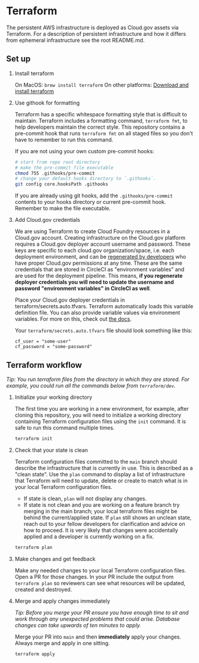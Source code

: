 # Terraform

The persistent AWS infrastructure is deployed as Cloud.gov assets via Terraform. For a description of persistent infrastructure and how it differs from ephemeral infrastructure see the root README.md.

## Set up

1. Install terraform

    On MacOS: `brew install terraform`
    On other platforms: [Download and install terraform][tf]

2. Use githook for formatting

    Terraform has a specific whitespace formatting style that is difficult to maintain. Terraform includes a formatting command, `terraform fmt`, to help developers maintain the correct style. This repository contains a pre-commit hook that runs `terraform fmt` on all staged files so you don't have to remember to run this command.

    If you are not using your own custom pre-commit hooks:

    ```bash
    # start from repo root directory
    # make the pre-commit file executable
    chmod 755 .githooks/pre-commit
    # change your default hooks directory to `.githooks`.
    git config core.hooksPath .githooks
    ```

    If you are already using git hooks, add the `.githooks/pre-commit` contents to your hooks directory or current pre-commit hook. Remember to make the file executable.

1. Add Cloud.gov credentials

    We are using Terraform to create Cloud Foundry resources in a Cloud.gov account. Creating infrastructure on the Cloud.gov platform requires a Cloud.gov deployer account username and password. These keys are specific to each cloud.gov organization/space, i.e. each deployment environment, and can be [regenerated by developers][cloudgov-deployer] who have proper Cloud.gov permissions at any time. These are the same credentials that are stored in CircleCI as "environment variables" and are used for the deployment pipeline. This means, **if you regenerate deployer credentials you will need to update the username and password "environment variables" in CircleCI as well**.

    Place your Cloud.gov deployer credentials in terraform/secrets.auto.tfvars. Terraform automatically loads this variable definition file. You can also provide variable values via environment variables. For more on this, check out [the docs][tf-vars].

    Your `terraform/secrets.auto.tfvars` file should look something like this:

    ```
    cf_user = "some-user"
    cf_password = "some-password"
    ```

## Terraform workflow

_Tip: You run terraform files from the directory in which they are stored. For example, you could run all the commands below from `terraform/dev`._

1. Initialize your working directory

    The first time you are working in a new environment, for example, after cloning this repository, you will need to initialize a working directory containing Terraform configuration files using the `init` command. It is safe to run this command multiple times.

    ```bash
    terraform init
    ```

1. Check that your state is clean

    Terraform configuration files committed to the `main` branch should describe the infrastructure that is currently in use. This is described as a "clean state". Use the `plan` command to display a list of infrastructure that Terraform will need to update, delete or create to match what is in your local Terraform configuration files.
      - If state is clean, `plan` will not display any changes.
      - If state is not clean and you are working on a feature branch try merging in the main branch; your local terraform files might be behind the current/applied state. If `plan` still shows an unclean state, reach out to your fellow developers for clarification and advice on how to proceed. It is very likely that changes were accidentally applied and a developer is currently working on a fix.

    ```bash
    terraform plan
    ```

1. Make changes and get feedback

    Make any needed changes to your local Terraform configuration files. Open a PR for those changes. In your PR include the output from `terraform plan` so reviewers can see what resources will be updated, created and destroyed.

1. Merge and apply changes immediately

    _Tip: Before you merge your PR ensure you have enough time to sit and work through any unexpected problems that could arise. Database changes can take upwards of ten minutes to apply._

    Merge your PR into `main` and then **immediately** apply your changes. Always merge and apply in one sitting.

    ```bash
    terraform apply
    ```

<!-- Links -->

[cloudgov-deployer]: https://cloud.gov/docs/services/cloud-gov-service-account/
[cloudgov-service-keys]: https://cloud.gov/docs/services/s3/#interacting-with-your-s3-bucket-from-outside-cloudgov
[tf]: https://www.terraform.io/downloads.html
[tf-vars]: https://www.terraform.io/docs/configuration/variables.html#variable-definitions-tfvars-files
